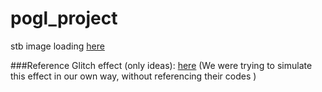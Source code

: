 # pogl_project

stb image loading [here](https://github.com/nothings/stb)

###Reference 
  Glitch effect (only ideas): [here](https://codemyui.com/image-glitch-effect-using-opengl-shading-language/)
   (We were trying to simulate this effect in our own way, without referencing their codes ) 